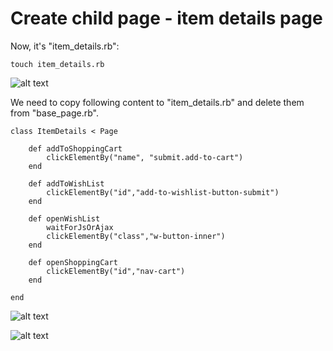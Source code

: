 # Create child page - item details page

Now, it's "item_details.rb":

`touch item_details.rb`

![alt text](https://raw.githubusercontent.com/hy1984427/BDD-with-PageObject/master/images/CreateItemDetailsRB.png "Create item_details.rb")

We need to copy following content to "item_details.rb" and delete them from "base_page.rb".

<pre><code>class ItemDetails < Page

	def addToShoppingCart
		clickElementBy("name", "submit.add-to-cart")
	end

	def addToWishList
		clickElementBy("id","add-to-wishlist-button-submit")
	end

	def openWishList
		waitForJsOrAjax
		clickElementBy("class","w-button-inner")
	end

	def openShoppingCart
		clickElementBy("id","nav-cart")
	end

end
</pre></code>

![alt text](https://raw.githubusercontent.com/hy1984427/BDD-with-PageObject/master/images/EditItemDetailsRB.png "Edit item_details.rb")

![alt text](https://raw.githubusercontent.com/hy1984427/BDD-with-PageObject/master/images/EditItemDetailsRBBasePageRB.png "Remove methods from base_page.rb")
